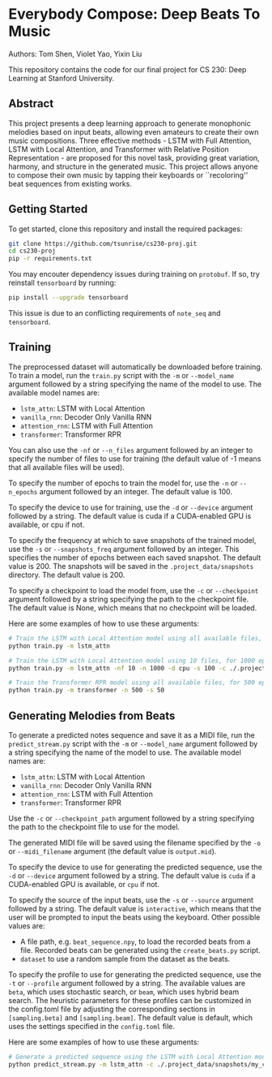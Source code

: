 # Everybody Compose: Deep Beats To Music 
Authors: Tom Shen, Violet Yao, Yixin Liu

This repository contains the code for our final project for CS 230: Deep Learning at Stanford University.

## Abstract

This project presents a deep learning approach to generate monophonic melodies based on input beats, allowing even amateurs to create their own music compositions. Three effective methods - LSTM with Full Attention, LSTM with Local Attention, and Transformer with Relative Position Representation - are proposed for this novel task, providing great variation, harmony, and structure in the generated music. This project allows anyone to compose their own music by tapping their keyboards or ``recoloring'' beat sequences from existing works.

## Getting Started

To get started, clone this repository and install the required packages:
```sh
git clone https://github.com/tsunrise/cs230-proj.git
cd cs230-proj
pip -r requirements.txt
```
You may encouter dependency issues during training on `protobuf`. If so, try reinstall `tensorboard` by running:
```sh
pip install --upgrade tensorboard
```
This issue is due to an conflicting requirements of `note_seq` and `tensorboard`.

## Training
The preprocessed dataset will automatically be downloaded before training. To train a model, run the `train.py` script with the `-m` or `--model_name` argument followed by a string specifying the name of the model to use. The available model names are:

- `lstm_attn`: LSTM with Local Attention
- `vanilla_rnn`: Decoder Only Vanilla RNN
- `attention_rnn`: LSTM with Full Attention
- `transformer`: Transformer RPR

You can also use the `-nf` or `--n_files` argument followed by an integer to specify the number of files to use for training (the default value of -1 means that all available files will be used).

To specify the number of epochs to train the model for, use the `-n` or `--n_epochs` argument followed by an integer. The default value is 100.

To specify the device to use for training, use the `-d` or `--device` argument followed by a string. The default value is cuda if a CUDA-enabled GPU is available, or cpu if not.

To specify the frequency at which to save snapshots of the trained model, use the `-s` or `--snapshots_freq` argument followed by an integer. This specifies the number of epochs between each saved snapshot. The default value is 200. The snapshots will be saved in the `.project_data/snapshots` directory. The default value is 200.

To specify a checkpoint to load the model from, use the `-c` or `--checkpoint` argument followed by a string specifying the path to the checkpoint file. The default value is None, which means that no checkpoint will be loaded.

Here are some examples of how to use these arguments:

```sh
# Train the LSTM with Local Attention model using all available files, for 100 epochs, on the default device, saving snapshots every 200 epochs, and not using a checkpoint
python train.py -m lstm_attn

# Train the LSTM with Local Attention model using 10 files, for 1000 epochs, on the CPU, saving snapshots every 100 epochs, and starting from the checkpoint
python train.py -m lstm_attn -nf 10 -n 1000 -d cpu -s 100 -c ./.project_data/snapshots/my_checkpoint.pth

# Train the Transformer RPR model using all available files, for 500 epochs, on the default device, saving snapshots every 50 epochs, and not using a checkpoint
python train.py -m transformer -n 500 -s 50
```

## Generating Melodies from Beats

To generate a predicted notes sequence and save it as a MIDI file, run the `predict_stream.py` script with the `-m` or `--model_name` argument followed by a string specifying the name of the model to use. The available model names are:

- `lstm_attn`: LSTM with Local Attention
- `vanilla_rnn`: Decoder Only Vanilla RNN
- `attention_rnn`: LSTM with Full Attention
- `transformer`: Transformer RPR

Use the `-c` or `--checkpoint_path` argument followed by a string 
specifying the path to the checkpoint file to use for the model.

The generated MIDI file will be saved using the filename specified by the `-o` or `--midi_filename` argument (the default value is `output.mid`).

To specify the device to use for generating the predicted sequence, use the `-d` or `--device` argument followed by a string. The default value is `cuda` if a CUDA-enabled GPU is available, or `cpu` if not.

To specify the source of the input beats, use the `-s` or `--source` argument followed by a string. The default value is `interactive`, which means that the user will be prompted to input the beats using the keyboard. Other possible values are:

- A file path, e.g. `beat_sequence.npy`, to load the recorded beats from a file. Recorded beats can be generated using the `create_beats.py` script.
- `dataset` to use a random sample from the dataset as the beats.

To specify the profile to use for generating the predicted sequence, use the `-t` or `--profile` argument followed by a string. The available values are `beta`, which uses stochastic search, or `beam`, which uses hybrid beam search. The heuristic parameters for these profiles can be customized in the config.toml file by adjusting the corresponding sections in `[sampling.beta]` and `[sampling.beam]`. The default value is default, which uses the settings specified in the `config.toml` file.

Here are some examples of how to use these arguments:

```sh
# Generate a predicted sequence using the LSTM with Local Attention model, from beats by the user using the keyboard, using the checkpoint at ./.project_data/snapshots/my_checkpoint.pth, on the default device, and using the beta profile with default settings
python predict_stream.py -m lstm_attn -c ./.project_data/snapshots/my_checkpoint.pth -t beta
```
